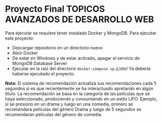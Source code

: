 # Proyecto Final TOPICOS AVANZADOS DE DESARROLLO WEB
Para ejecutar se requiere tener instalado Docker y MongoDB. Para ejecutar este proyecto:
* Descargar repositorio en un directorio nuevo
* Abrir Docker
* De estar en Windows y de estar activado, apagar el servicio de MongoDB Database Server
* Ejecutar en la raiz del directorio ``docker-compose up``
¡Listo! Ya debería haberse ejecutado el proyecto.

**Nota:** El sistema de recomendación actualiza sus recomendaciones cada 5 segundos si es que recientemente se ha interactuado apretando en algún título. La recomendación se basa en la categoría de las películas que se haya seleccionado, produciendo y consumiendo en un estilo LIFO. Ejemplo, si se presiono en un drama y luego en una comedia, primero se recomendara películas del género Drama y luego de 5 segundos se recomendaran películas del género de comedia. 
